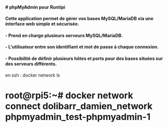 #### \# phpMyAdmin pour Runtipi

#### 

#### Cette application permet de gérer vos bases MySQL/MariaDB via une interface web simple et sécurisée.

#### 

#### \- Prend en charge plusieurs serveurs MySQL/MariaDB.

#### \- L'utilisateur entre son identifiant et mot de passe à chaque connexion.

#### \- Possibilité de définir plusieurs hôtes et ports pour des bases situées sur des serveurs différents.



en ssh : docker network ls





# root@rpi5:~# docker network connect dolibarr\_damien\_network phpmyadmin\_test-phpmyadmin-1

